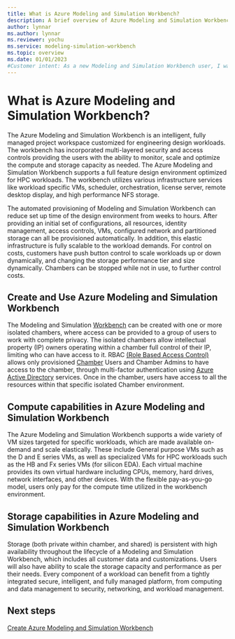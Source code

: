 ```yaml
---
title: What is Azure Modeling and Simulation Workbench?
description: A brief overview of Azure Modeling and Simulation Workbench
author: lynnar
ms.author: lynnar
ms.reviewer: yochu
ms.service: modeling-simulation-workbench
ms.topic: overview
ms.date: 01/01/2023
#Customer intent: As a new Modeling and Simulation Workbench user, I want to understand about Azure Modeling and Simulation Workbench so that I can use the environment for creating chambers and connectors.
---
```


# What is Azure Modeling and Simulation Workbench?

The Azure Modeling and Simulation Workbench is an intelligent, fully managed project workspace customized for engineering design workloads. The workbench has incorporated multi-layered security and access controls providing the users with the ability to monitor, scale and optimize the compute and storage capacity as needed.  The Azure Modeling and Simulation Workbench supports a full feature design environment optimized for HPC workloads. The workbench utilizes various infrastructure services like workload specific VMs, scheduler, orchestration, license server, remote desktop display, and high performance NFS storage.

<!--- TODO -   
[!div class="mx-imgBorder"]
   > ![Screenshot of the Azure Modeling and Simulation Workbench concept image](./media/Modeling and Simulation Workbench-overview/Modeling and Simulation Workbenchconcept1.png)--->

The automated provisioning of Modeling and Simulation Workbench can reduce set up time of the design environment from weeks to hours. After providing an initial set of configurations, all resources, identity management, access controls, VMs, configured network and partitioned storage can all be provisioned automatically. In addition, this elastic infrastructure is fully scalable to the workload demands. For control on costs, customers have push button control to scale workloads up or down dynamically, and changing the storage performance tier and size dynamically. Chambers can be stopped while not in use, to further control costs.

## Create and Use Azure Modeling and Simulation Workbench

The Modeling and Simulation [Workbench](./concept-workbench.md) can be created with one or more isolated chambers, where access can be provided to a group of users to work with complete privacy. The isolated chambers allow intellectual property (IP) owners operating within a chamber full control of their IP, limiting who can have access to it. RBAC [(Role Based Access Control)](/azure/role-based-access-control/overview) allows only provisioned [Chamber](./concept-chamber.md) Users and Chamber Admins to have access to the chamber, through multi-factor authentication using [Azure Active Directory](https://azure.microsoft.com/services/active-directory/) services. Once in the chamber, users have access to all the resources within that specific isolated Chamber environment.

## Compute capabilities in Azure Modeling and Simulation Workbench

The Azure Modeling and Simulation Workbench supports a wide variety of VM sizes targeted for specific workloads, which are made available on-demand and scale elastically. These include General purpose VMs such as the D and E series VMs, as well as specialized VMs for HPC workloads such as the HB and Fx series VMs (for silicon EDA). Each virtual machine provides its own virtual hardware including CPUs, memory, hard drives, network interfaces, and other devices. With the flexible pay-as-you-go model, users only pay for the compute time utilized in the workbench environment.

## Storage capabilities in Azure Modeling and Simulation Workbench

Storage (both private within chamber, and shared) is persistent with high availability throughout the lifecycle of a Modeling and Simulation Workbench, which includes all customer data and customizations. Users will also have ability to scale the storage capacity and performance as per their needs. Every component of a workload can benefit from a tightly integrated secure, intelligent, and fully managed platform, from computing and data management to security, networking, and workload management.

## Next steps

[Create Azure Modeling and Simulation Workbench](./quickstart-create-portal.md)

